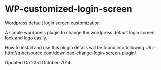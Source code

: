 WP-customized-login-screen
==========================

Wordpress default login screen customization

A simple wordpress plugin to change the wordpress default login screen look and logo easily.

How to install and use this plugin details will be found into following URL- 
http://trinetsource.com/download-change-login-screen-plugin/

Updated On 23rd October-2014
